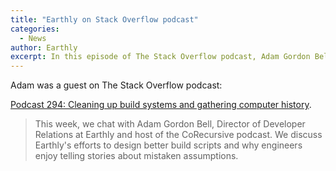 ```yaml
---
title: "Earthly on Stack Overflow podcast"
categories:
  - News
author: Earthly
excerpt: In this episode of The Stack Overflow podcast, Adam Gordon Bell, Director of Developer Relations at Earthly, talks about Earthly's mission to improve build scripts and shares entertaining stories about engineers' mistaken assumptions. Tune in for a fun and insightful conversation!
---
```

Adam was a guest on The Stack Overflow podcast:

[Podcast 294: Cleaning up build systems and gathering computer history](https://stackoverflow.blog/2020/12/11/podcast-294-cleaning-up-build-systems-and-gathering-computer-history/).

> This week, we chat with Adam Gordon Bell, Director of Developer Relations at Earthly and host of the CoRecursive podcast. We discuss Earthly's efforts to design better build scripts and why engineers enjoy telling stories about mistaken assumptions.
